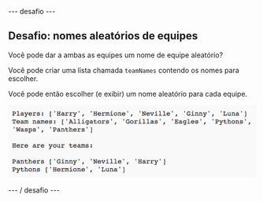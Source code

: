 \--- desafio \---

## Desafio: nomes aleatórios de equipes

Você pode dar a ambas as equipes um nome de equipe aleatório?

Você pode criar uma lista chamada `teamNames` contendo os nomes para escolher.

Você pode então escolher (e exibir) um nome aleatório para cada equipe.

![captura de tela](images/team-finished.png)

\--- / desafio \---